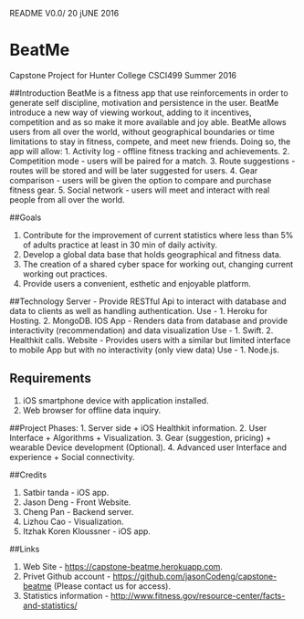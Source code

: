 README V0.0/ 20 jUNE 2016


# BeatMe
Capstone Project for Hunter College CSCI499 Summer 2016

##Introduction 
BeatMe is a fitness app that use reinforcements in order to generate self discipline, motivation and persistence in the user.
BeatMe introduce a new way of viewing workout, adding to it incentives, competition and as so make it more available and joy able.
BeatMe allows users from all over the world, without geographical boundaries or time limitations to stay in fitness, compete, and meet new friends. Doing so, the app will allow:
    1. Activity log - offline fitness tracking and achievements.
    2. Competition mode - users will be paired for a match. 
    3. Route suggestions - routes will be stored and will be later suggested for users.
    4. Gear comparison - users will be given the option to compare and purchase fitness gear.
    5. Social network - users will meet and interact with real people from all over the world.

##Goals
  1. Contribute for the improvement of current statistics where less than 5% of adults practice at least in 30 min of daily activity.
  2. Develop a global data base that holds geographical and fitness data.
  3. The creation of a shared cyber space for working out, changing current working out practices.
  4. Provide users a convenient, esthetic and enjoyable platform.

##Technology
Server - Provide RESTful Api to interact with database and data to clients as well as handling authentication.
  Use - 1. Heroku for Hosting.
        2. MongoDB.
IOS App - Renders data from database and provide interactivity (recommendation) and data visualization
   Use - 1. Swift.
        2. Healthkit calls.
Website - Provides users with a similar but limited interface to mobile App but with no interactivity (only view data)
  Use - 1. Node.js.


## Requirements
1. iOS smartphone device with application installed.
2. Web browser for offline data inquiry.


##Project Phases:
	1. Server side + iOS Healthkit information.
	2. User Interface + Algorithms + Visualization.
	3. Gear (suggestion, pricing) + wearable Device development (Optional).
	4. Advanced user Interface and experience + Social connectivity.


##Credits
  1. Satbir tanda - iOS app.
  2. Jason Deng - Front Website.
  3. Cheng Pan - Backend server.
  4. Lizhou Cao - Visualization.
  5. Itzhak Koren Kloussner - iOS app.

##Links
 1. Web Site - https://capstone-beatme.herokuapp.com.
 2. Privet Github account - https://github.com/jasonCodeng/capstone-beatme (Please contact us for access).
 3. Statistics information - http://www.fitness.gov/resource-center/facts-and-statistics/



